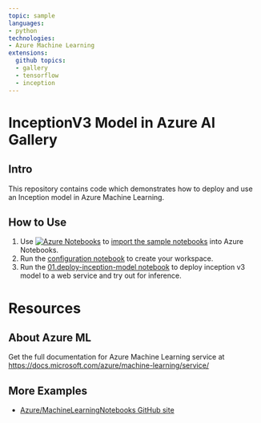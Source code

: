 ```yaml
---
topic: sample
languages:
- python
technologies:
- Azure Machine Learning
extensions:
  github topics:
  - gallery
  - tensorflow
  - inception
---
```


# InceptionV3 Model in Azure AI Gallery

## Intro
This repository contains code which demonstrates how to deploy and use an Inception model in Azure Machine Learning.

## How to Use
1. Use [![Azure Notebooks](https://notebooks.azure.com/launch.png)](https://notebooks.azure.com/import/gh/Azure-Samples/AI-Gallery-InceptionV3) to [import the sample notebooks](https://notebooks.azure.com/import/gh/Azure-Samples/AI-Gallery-InceptionV3) into Azure Notebooks.
2. Run the [configuration notebook](00.configuration.ipynb) to create your workspace. 
3. Run the [01.deploy-inception-model notebook](01.deploy-inception-model.ipynb) to deploy inception v3 model to a web service and try out for inference.

# Resources


## About Azure ML
Get the full documentation for Azure Machine Learning service at https://docs.microsoft.com/azure/machine-learning/service/

## More Examples
 * [Azure/MachineLearningNotebooks GitHub site](https://github.com/Azure/MachineLearningNotebooks)
